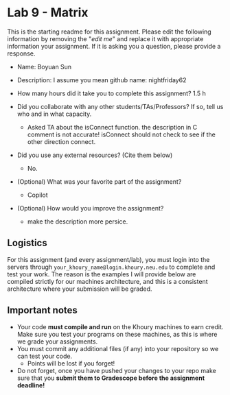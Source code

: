 # Lab 9 - Matrix

This is the starting readme for this assignment.  Please edit the following information by removing the "*edit me*" and replace it with appropriate information your assignment. If it is asking you a question, please provide a response.

- Name: Boyuan Sun

- Description: I assume you mean github name: nightfriday62

- How many hours did it take you to complete this assignment? 1.5 h

- Did you collaborate with any other students/TAs/Professors? If so, tell us who and in what capacity.
  - Asked TA about the isConnect function. the description in C comment is not accurate! isConnect should not check to see if the other direction connect.

- Did you use any external resources? (Cite them below)
  - No.

- (Optional) What was your favorite part of the assignment? 

  - Copilot

- (Optional) How would you improve the assignment? 
  - make the description more persice.

## Logistics

For this assignment (and every assignment/lab), you must login into the servers through `your_khoury_name@login.khoury.neu.edu` to complete and test your work. The reason is the examples I will provide below are compiled strictly for our machines architecture, and this is a consistent architecture where your submission will be graded.

## Important notes

* Your code **must compile and run** on the Khoury machines to earn credit. Make sure you test your programs on these machines, as this is where we grade your assignments.
* You must commit any additional files (if any) into your repository so we can test your code.
  * Points will be lost if you forget!
* Do not forget, once you have pushed your changes to your repo make sure that you **submit them to Gradescope before the assignment deadline!**

